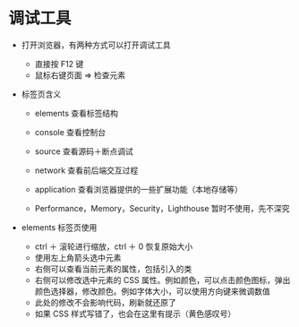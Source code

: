 # 调试工具

- 打开浏览器，有两种方式可以打开调试工具
  - 直接按 F12 键
  - 鼠标右键页面 => 检查元素
  
- 标签页含义
  
    - elements 查看标签结构
    
    - console 查看控制台
    
    - source 查看源码＋断点调试
    
    - network 查看前后端交互过程
    
    - application 查看浏览器提供的一些扩展功能（本地存储等）
    
    - Performance，Memory，Security，Lighthouse 暂时不使用，先不深究
    
- elements 标签页使用
  - ctrl ＋ 滚轮进行缩放，ctrl ＋ 0 恢复原始大小
  - 使用左上角箭头选中元素
  - 右侧可以查看当前元素的属性，包括引入的类
  - 右侧可以修改选中元素的 CSS 属性。例如颜色，可以点击颜色图标，弹出颜色选择器，修改颜色。例如字体大小，可以使用方向键来微调数值
  - 此处的修改不会影响代码，刷新就还原了
  - 如果 CSS 样式写错了，也会在这里有提示（黄色感叹号）
  